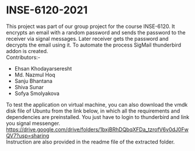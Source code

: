 # INSE-6120-2021
This project was part of our group project for the course INSE-6120.
It encrypts an email with a random password and sends the password to the receiver via signal messages.
Later receiver gets the password and decrypts the email using it.
To automate the process SigMail thunderbird addon is created.<br/>
Contributors:-
  * Ehsan Khodayarseresht
  * Md. Nazmul Hoq
  * Sanju Bhantana
  * Shiva Sunar
  * Sofya Smolyakova

To test the application on virtual machine, you can also download the vmdk disk file of Ubuntu from the link below, in which all the requirements and dependencies are preinstalled. You just have to login to thunderbird and link you signal messenger. <br/>
https://drive.google.com/drive/folders/1bxjBRhDQbqXFDa_tzrofV6v0dJ0FwQV7?usp=sharing <br/>
Instruction are also provided in the readme file of the extracted folder.
